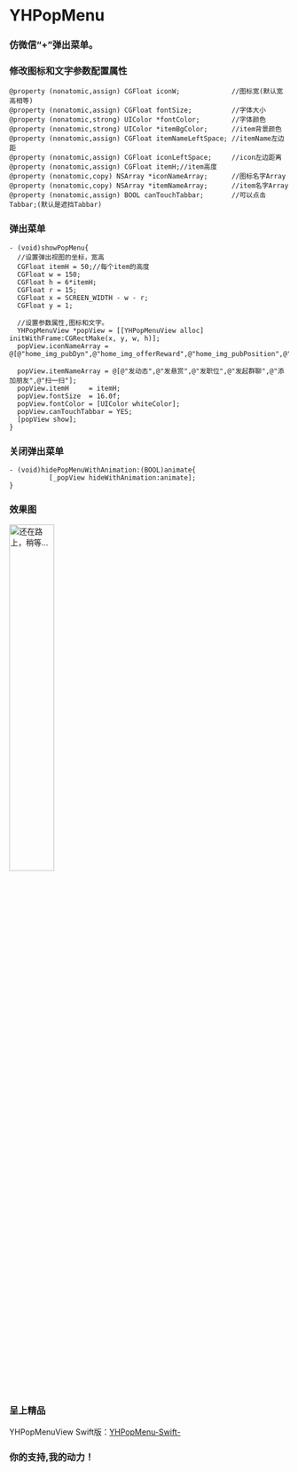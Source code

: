 # YHPopMenu </br>
### 仿微信“+”弹出菜单。</br>
### 修改图标和文字参数配置属性</br>

```
@property (nonatomic,assign) CGFloat iconW;             //图标宽(默认宽高相等)
@property (nonatomic,assign) CGFloat fontSize;          //字体大小
@property (nonatomic,strong) UIColor *fontColor;        //字体颜色
@property (nonatomic,strong) UIColor *itemBgColor;      //item背景颜色
@property (nonatomic,assign) CGFloat itemNameLeftSpace; //itemName左边距
@property (nonatomic,assign) CGFloat iconLeftSpace;     //icon左边距离
@property (nonatomic,assign) CGFloat itemH;//item高度
@property (nonatomic,copy) NSArray *iconNameArray;      //图标名字Array
@property (nonatomic,copy) NSArray *itemNameArray;      //item名字Array
@property (nonatomic,assign) BOOL canTouchTabbar;       //可以点击Tabbar;(默认是遮挡Tabbar)
```

### 弹出菜单
```
- (void)showPopMenu{
  //设置弹出视图的坐标，宽高
  CGFloat itemH = 50;//每个item的高度
  CGFloat w = 150;
  CGFloat h = 6*itemH;
  CGFloat r = 15;
  CGFloat x = SCREEN_WIDTH - w - r;
  CGFloat y = 1;
    
  //设置参数属性,图标和文字。
  YHPopMenuView *popView = [[YHPopMenuView alloc] initWithFrame:CGRectMake(x, y, w, h)];
  popView.iconNameArray = @[@"home_img_pubDyn",@"home_img_offerReward",@"home_img_pubPosition",@"chat_img_groupchat",@"chat_img_add",@"home_img_scan"];         
  popView.itemNameArray = @[@"发动态",@"发悬赏",@"发职位",@"发起群聊",@"添加朋友",@"扫一扫"];
  popView.itemH     = itemH;
  popView.fontSize  = 16.0f;
  popView.fontColor = [UIColor whiteColor];
  popView.canTouchTabbar = YES;
  [popView show];
}

```

### 关闭弹出菜单
```
- (void)hidePopMenuWithAnimation:(BOOL)animate{
          [_popView hideWithAnimation:animate];
}
```

### 效果图
<img src="http://img.blog.csdn.net/20170510160239027?watermark/2/text/aHR0cDovL2Jsb2cuY3Nkbi5uZXQvc2FtdWVsYW5ka2V2aW4=/font/5a6L5L2T/fontsize/400/fill/I0JBQkFCMA==/dissolve/70/gravity/Center" width="40%" alt="还在路上，稍等..."/>

### 呈上精品
YHPopMenuView Swift版：[YHPopMenu-Swift-](https://github.com/samuelandkevin/YHPopMenu-Swift-)

### 你的支持,我的动力！

  
